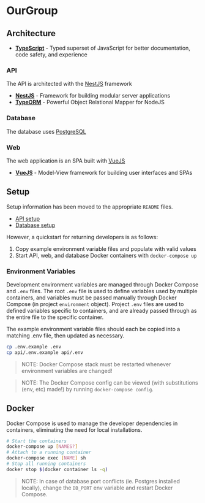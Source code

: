 # OurGroup

## Architecture

- **[TypeScript](http://www.typescriptlang.org/)** - Typed superset of JavaScript for better documentation, code safety, and experience

### API

The API is architected with the [NestJS](https://docs.nestjs.com/) framework

- **[NestJS](https://docs.nestjs.com/)** - Framework for building modular server applications
- **[TypeORM](https://typeorm.io/)** - Powerful Object Relational Mapper for NodeJS

### Database

The database uses [PostgreSQL](https://www.postgresql.org/)

### Web

The web application is an SPA built with [VueJS](https://vuejs.org/)

- **[VueJS](https://vuejs.org/)** - Model-View framework for building user interfaces and SPAs

## Setup

Setup information has been moved to the appropriate `README` files.

- [API setup](./api/README.md)
- [Database setup](./database/README.md)

However, a quickstart for returning developers is as follows:

1. Copy example environment variable files and populate with valid values
2. Start API, web, and database Docker containers with `docker-compose up`

### Environment Variables

Development environment variables are managed through Docker Compose and `.env` files. The root `.env` file is used to define variables used by multiple containers, and variables must be passed manually through Docker Compose (in project `environment` object). Project `.env` files are used to defined variables specific to containers, and are already passed through as the entire file to the specific container.

The example environment variable files should each be copied into a matching .env file, then updated as necessary.

```sh
cp .env.example .env
cp api/.env.example api/.env
```

> NOTE: Docker Compose stack must be restarted whenever environment variables are changed!

> NOTE: The Docker Compose config can be viewed (with substitutions (env, etc) made!) by running `docker-compose config`.

## Docker

Docker Compose is used to manage the developer dependencies in containers, eliminating the need for local installations.

```sh
# Start the containers
docker-compose up [NAMES?]
# Attach to a running container
docker-compose exec [NAME] sh
# Stop all running containers
docker stop $(docker container ls -q)
```

> NOTE: In case of database port conflicts (ie. Postgres installed locally), change the `DB_PORT` env variable and restart Docker Compose.

